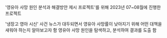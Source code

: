 '영유아 사망 원인 분석과 해결방안 제시 프로젝트'를 위해 2023년 07~08월에 진행한 프로젝트

'냉장고 영아 시신' 사건 뉴스가 대두되면서 영유아 사망률이 낮아지기 위해 어떤 대책을 새워야 하는지 알아보고자 함
영유아 사망 원인을 탐색하고, 분석하여 결과를 도출 함
